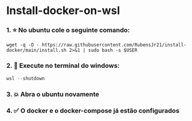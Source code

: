 # Install-docker-on-wsl
### 1. :star: No ubuntu cole o seguinte comando:
```shell
wget -q -O - https://raw.githubusercontent.com/RubensJr21/install-docker/main/install.sh 2>&1 | sudo bash -s $USER
```
### 2. :star2: Execute no terminal do windows:
```powershell
wsl --shutdown
```
### 3. :boom: Abra o ubuntu novamente

### 4. :white_check_mark: O docker e o docker-compose já estão configurados
